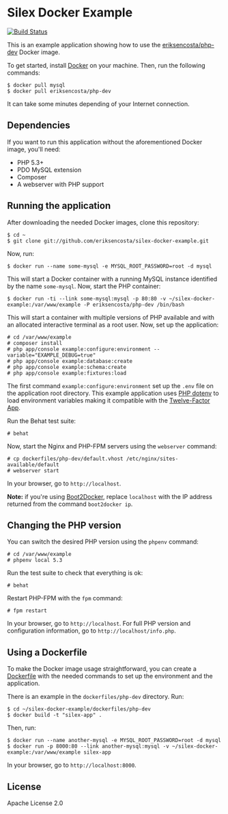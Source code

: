 # Silex Docker Example

[![Build Status](https://travis-ci.org/eriksencosta/silex-docker-example.svg?branch=master)](https://travis-ci.org/eriksencosta/silex-docker-example)

This is an example application showing how to use the [eriksencosta/php-dev][#docker-image] Docker image.

To get started, install [Docker][#docker-installation] on your machine. Then, run the following commands:

    $ docker pull mysql
    $ docker pull eriksencosta/php-dev

It can take some minutes depending of your Internet connection.


## Dependencies

If you want to run this application without the aforementioned Docker image, you'll need:

- PHP 5.3+
 - PDO MySQL extension
- Composer
- A webserver with PHP support


## Running the application

After downloading the needed Docker images, clone this repository:

    $ cd ~
    $ git clone git://github.com/eriksencosta/silex-docker-example.git

Now, run:

    $ docker run --name some-mysql -e MYSQL_ROOT_PASSWORD=root -d mysql

This will start a Docker container with a running MySQL instance identified by the name `some-mysql`. Now, start the
PHP container:

    $ docker run -ti --link some-mysql:mysql -p 80:80 -v ~/silex-docker-example:/var/www/example -P eriksencosta/php-dev /bin/bash

This will start a container with multiple versions of PHP available and with an allocated interactive terminal as a
root user. Now, set up the application:

    # cd /var/www/example
    # composer install
    # php app/console example:configure:environment --variable="EXAMPLE_DEBUG=true"
    # php app/console example:database:create
    # php app/console example:schema:create
    # php app/console example:fixtures:load

The first command `example:configure:environment` set up the `.env` file on the application root directory. This
example application uses [PHP dotenv][#github-phpdotenv] to load environment variables making it compatible with the
[Twelve-Factor App][#twelve-factor].

Run the Behat test suite:

    # behat

Now, start the Nginx and PHP-FPM servers using the `webserver` command:

    # cp dockerfiles/php-dev/default.vhost /etc/nginx/sites-available/default
    # webserver start

In your browser, go to `http://localhost`.

**Note:** if you're using [Boot2Docker][#docker-boot2docker], replace `localhost` with the IP address returned from
the command `boot2docker ip`.


## Changing the PHP version

You can switch the desired PHP version using the `phpenv` command:

    # cd /var/www/example
    # phpenv local 5.3

Run the test suite to check that everything is ok:

    # behat

Restart PHP-FPM with the `fpm` command:

    # fpm restart

In your browser, go to `http://localhost`. For full PHP version and configuration information, go to
`http://localhost/info.php`.


## Using a Dockerfile

To make the Docker image usage straightforward, you can create a [Dockerfile][#docker-dockerfile] with the needed
commands to set up the environment and the application.

There is an example in the `dockerfiles/php-dev` directory. Run:

    $ cd ~/silex-docker-example/dockerfiles/php-dev
    $ docker build -t "silex-app" .

Then, run:

    $ docker run --name another-mysql -e MYSQL_ROOT_PASSWORD=root -d mysql
    $ docker run -p 8000:80 --link another-mysql:mysql -v ~/silex-docker-example:/var/www/example silex-app

In your browser, go to `http://localhost:8000`.


## License

Apache License 2.0


[#docker-image]: https://registry.hub.docker.com/u/eriksencosta/php-dev
[#docker-installation]: https://docs.docker.com/installation#installation
[#github-phpdotenv]: https://github.com/vlucas/phpdotenv
[#twelve-factor]: http://12factor.net/
[#docker-boot2docker]: https://docs.docker.com/installation/mac#container-port-redirection
[#docker-dockerfile]: https://docs.docker.com/reference/builder
